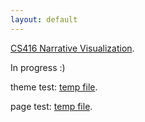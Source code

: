 ```yaml
---
layout: default
---
```


[CS416 Narrative Visualization](./CS416NarViz/CS416NarViz-A.html).

In progress :)

theme test: [temp file](./temp.html).

page test: [temp file](./projects.html).